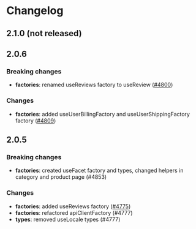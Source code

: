 # Changelog
## 2.1.0 (not released)

## 2.0.6

### Breaking changes

* **factories**: renamed useReviews factory to useReview ([#4800](https://github.com/DivanteLtd/vue-storefront/issues/4800))

### Changes

* **factories**: added useUserBillingFactory and useUserShippingFactory factory ([#4809](https://github.com/DivanteLtd/vue-storefront/issues/4809))

## 2.0.5

### Breaking changes

* **factories**: created useFacet factory and types, changed helpers in category and product page (#4853)

### Changes

* **factories**: added useReviews factory ([#4775](https://github.com/DivanteLtd/vue-storefront/issues/4775))
* **factories**: refactored apiClientFactory (#4777)
* **types**: removed useLocale types (#4777)
